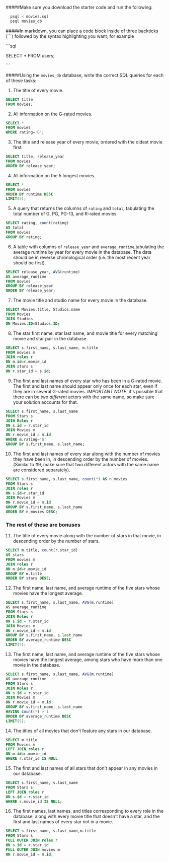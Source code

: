 #####Make sure you download the starter code and run the following:

```sh
  psql < movies.sql
  psql movies_db
```

#####In markdown, you can place a code block inside of three backticks (```) followed by the syntax highlighting you want, for example

\```sql

SELECT \* FROM users;

\```

#####Using the `movies_db` database, write the correct SQL queries for each of these tasks:

1.  The title of every movie.
```sql
SELECT title 
FROM movies;
```
2.  All information on the G-rated movies.
```sql
SELECT * 
FROM movies 
WHERE rating='G';
```
3.  The title and release year of every movie, ordered with the oldest movie first.
```sql
SELECT title, release_year 
FROM movies 
ORDER BY release_year;
```
4.  All information on the 5 longest movies.
```sql
SELECT * 
FROM movies 
ORDER BY runtime DESC 
LIMIT(5);
```
5.  A query that returns the columns of `rating` and `total`, tabulating the total number of G, PG, PG-13, and R-rated movies.
```sql
SELECT rating, count(rating) 
AS total 
FROM movies 
GROUP BY rating;
```
6.  A table with columns of `release_year` and `average_runtime`,tabulating the average runtime by year for every movie in the database. The data should be in reverse chronological order (i.e. the most recent year should be first).
```sql
SELECT release_year, AVG(runtime) 
AS average_runtime 
FROM movies 
GROUP BY release_year 
ORDER BY release_year;
```
7.  The movie title and studio name for every movie in the database.
```sql
SELECT Movies.title, Studios.name  
FROM Movies 
JOIN Studios 
ON Movies.ID=Studios.ID;
```
8.  The star first name, star last name, and movie title for every matching movie and star pair in the database.
```sql
SELECT s.first_name, s.last_name, m.title
FROM movies m
JOIN roles r
ON m.id=r.movie_id
JOIN stars s
ON r.star_id = s.id;
```
9.  The first and last names of every star who has been in a G-rated movie. The first and last name should appear only once for each star, even if they are in several G-rated movies. *IMPORTANT NOTE*: it's possible that there can be two *different* actors with the same name, so make sure your solution accounts for that.
```sql
SELECT s.first_name, s.last_name
FROM Stars s
JOIN Roles r
ON s.id = r.star_id
JOIN Movies m
ON r.movie_id = m.id
WHERE m.rating='G'
GROUP BY s.first_name, s.last_name;
```
10. The first and last names of every star along with the number of movies they have been in, in descending order by the number of movies. (Similar to #9, make sure that two different actors with the same name are considered separately).
```sql
SELECT s.first_name, s.last_name, count(*) AS n_movies
FROM Stars s
JOIN roles r
ON s.id=r.star_id
JOIN Movies m
ON r.movie_id = m.id
GROUP BY s.first_name, s.last_name
ORDER BY n_movies DESC;
```
### The rest of these are bonuses

11. The title of every movie along with the number of stars in that movie, in descending order by the number of stars.
```sql
SELECT m.title, count(r.star_id)
AS stars
FROM movies m
JOIN roles r
ON m.id=r.movie_id
GROUP BY m.title
ORDER BY stars DESC;
```
12.  The first name, last name, and average runtime of the five stars whose movies have the longest average.
```sql
SELECT s.first_name, s.last_name, AVG(m.runtime) 
AS average_runtime
FROM Stars s
JOIN Roles r
ON s.id = r.star_id
JOIN Movies m
ON r.movie_id = m.id
GROUP BY s.first_name, s.last_name
ORDER BY average_runtime DESC
LIMIT(5);
```
13.  The first name, last name, and average runtime of the five stars whose movies have the longest average, among stars who have more than one movie in the database.
```sql
SELECT s.first_name, s.last_name, AVG(m.runtime) 
AS average_runtime
FROM Stars s
JOIN Roles r
ON s.id = r.star_id
JOIN Movies m
ON r.movie_id = m.id
GROUP BY s.first_name, s.last_name
HAVING count(*) > 1
ORDER BY average_runtime DESC
LIMIT(5);
```
14.  The titles of all movies that don't feature any stars in our database.
```sql
SELECT m.title
FROM Movies m
LEFT JOIN roles r
ON m.id=r.movie_id
WHERE r.star_id IS NULL
```
15.  The first and last names of all stars that don't appear in any movies in our database.
```sql
SELECT s.first_name, s.last_name
FROM Stars s
LEFT JOIN roles r
ON s.id = r.star_id
WHERE r.movie_id IS NULL;
```
16.  The first names, last names, and titles corresponding to every role in the database, along with every movie title that doesn't have a star, and the first and last names of every star not in a movie.
```sql
SELECT s.first_name, s.last_name,m.title
FROM Stars s
FULL OUTER JOIN roles r
ON s.id = r.star_id
FULL OUTER JOIN movies m
ON r.movie_id = m.id;
```

